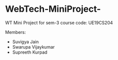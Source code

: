 # WebTech-MiniProject-
WT Mini Project for sem-3 course code: UE19CS204 


Members:
- Suvigya Jain
- Swarupa Vijaykumar
- Supreeth Kurpad

